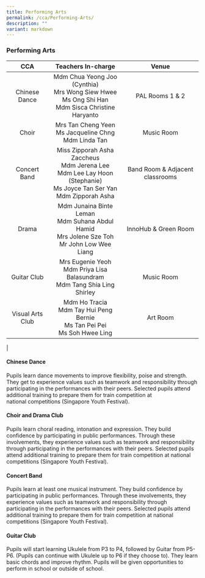 ```yaml
---
title: Performing Arts
permalink: /cca/Performing-Arts/
description: ""
variant: markdown
---
```

### **Performing Arts**

| CCA | Teachers In-charge | Venue |
|:---:|:---:|:---:|
| Chinese Dance |Mdm Chua Yeong Joo (Cynthia)<br>Mrs Wong Siew Hwee<br> Ms Ong Shi Han<br>Mdm Sisca Christine Haryanto | PAL Rooms 1 &amp; 2 |
| Choir | Mrs Tan Cheng Yeen<br>Ms Jacqueline Chng <br>Mdm Linda Tan | Music Room<br>  |
| Concert Band | Miss Zipporah Asha Zaccheus<br>Mdm Jerena Lee<br>Mdm Lee Lay Hoon (Stephanie)<br>Ms Joyce Tan Ser Yan<br>Mdm Zipporah Asha<br>| Band Room &amp; Adjacent classrooms |
| Drama | Mdm Junaina Binte Leman<br>Mdm Suhana Abdul Hamid<br>Mrs Jolene Sze Toh<br>Mr John Low Wee Liang | InnoHub &amp; Green Room |
| Guitar Club | Mrs Eugenie Yeoh<br>Mdm Priya Lisa Balasundram<br>Mdm Tang Shia Ling Shirley<br> | Music Room     |
| Visual Arts Club  |  Mdm Ho Tracia<br>Mdm Tay Hui Peng Bernie<br>Ms Tan Pei Pei<br>Ms Soh Hwee Ling | Art Room  |
|

#### **Chinese Dance**
Pupils learn dance movements to improve flexibility, poise and strength. They get to experience values such as teamwork and responsibility through participating in the performances with their peers.&nbsp;Selected pupils attend additional training to prepare them for train competition at national&nbsp;competitions (Singapore Youth Festival).

#### **Choir and Drama Club**
Pupils learn choral reading, intonation and expression. They build confidence by participating in public performances. Through these involvements, they experience values such as teamwork and responsibility through participating in the performances with their peers. Selected pupils attend additional training to prepare them for train competition at national competitions (Singapore Youth Festival).

#### **Concert Band**
Pupils learn at least one musical instrument. They build confidence by participating in public performances. Through these involvements, they experience values such as teamwork and responsibility through participating in the performances with their peers. Selected pupils attend additional training to prepare them for train competition at national competitions (Singapore Youth Festival).

#### **Guitar Club**
Pupils will start learning Ukulele from P3 to P4, followed by Guitar from P5-P6. (Pupils can continue with Ukulele up to P6 if they choose to). They learn basic chords and improve rhythm. Pupils will be given opportunities to perform in school or outside of school.